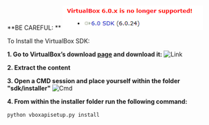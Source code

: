 **BE CAREFUL: **
![](../guide-images/no_longer_supported.png?raw=true "No_Longer")

To Install the VirtualBox SDK: 

**1. Go to VirtualBox’s download [page](https://www.virtualbox.org/wiki/Downloads) 
and download it:** 
![](../guide-images/VirtualBox-SDK.png?raw=true "Link")


**2. Extract the content**


**3. Open a CMD session and place yourself within the folder "sdk/installer"**
![](../guide-images/cmd.png?raw=true "Cmd")


**4. From within the installer folder run the following command:**
```
python vboxapisetup.py install 
```
